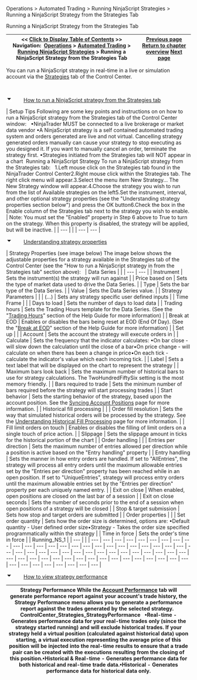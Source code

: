 ﻿


Operations \> Automated Trading \> Running NinjaScript Strategies \> Running a NinjaScript Strategy from the Strategies Tab






















Running a NinjaScript Strategy from the Strategies Tab







| \<\< [Click to Display Table of Contents](running_a_ninjascript_strateg2.md) \>\> **Navigation:**     [Operations](operations-1.md) \> [Automated Trading](automated_trading-1.md) \> [Running NinjaScript Strategies](running_ninjascript_strategies-1.md) \> Running a NinjaScript Strategy from the Strategies Tab | [Previous page](running_a_ninjascript_strategy-1.md) [Return to chapter overview](running_ninjascript_strategies-1.md) [Next page](using_strategy_templates-1.md) |
| --- | --- |














You can run a NinjaScript strategy in real\-time in a live or simulation account via the [Strategies](options_strategies-1.md) tab of the Control Center. 


 


![tog_minus](tog_minus-1.gif)        [How to run a NinjaScript strategy from the Strategies tab](javascript:HMToggle('toggle','HowToRunAninjascriptStrategyFromTheStrategiesTab','HowToRunAninjascriptStrategyFromTheStrategiesTab_ICON'))




| Setup Tips Following are some key points and instructions on on how to run a NinjaScript strategy from the Strategies tab of the Control Center window:   •NinjaTrader MUST be connected to a live brokerage or market data vendor •A NinjaScript strategy is a self contained automated trading system and orders generated are live and not virtual. Cancelling strategy generated orders manually can cause your strategy to stop executing as you designed it. If you want to manually cancel an order, terminate the strategy first. •Strategies initiated from the Strategies tab will NOT appear in a chart  Running a NinjaScript Strategy To run a NinjaScript strategy from the Strategies tab:   1\.Left mouse click on the Strategies tab found in the NinjaTrader Control Center2\.Right mouse click within the Strategies tab. The right click menu will appear.3\.Select the menu item New Strategy... The New Strategy window will appear.4\.Choose the strategy you wish to run from the list of Available strategies on the left5\.Set the instrument, interval, and other optional strategy properties (see the "Understanding strategy properties section below") and press the OK button6\.Check the box in the Enable column of the Strategies tab next to the strategy you wish to enable.    | Note: You must set the "Enabled" property in Step 6 above to True to turn on the strategy. When this property is disabled, the strategy will be applied, but will be inactive. | | --- | |
| --- | --- |



![tog_minus](tog_minus-1.gif)        [Understanding strategy properties](javascript:HMToggle('toggle','UnderstandingStrategyProperties','UnderstandingStrategyProperties_ICON'))




| Strategy Properties (see image below) The image below shows the adjustable properties for a strategy available in the Strategies tab of the Control Center (see the "How to run a NinjaScript strategy in from the Strategies tab" section above):     | Data Series |  | | --- | --- | | Instrument | Sets the instrument(s) the strategy will run against | | Price based on | Sets the type of market data used to drive the Data Series. | | Type | Sets the bar type of the Data Series. | | Value | Sets the Data Series value. | | Strategy Parameters |  | | (...) | Sets any strategy specific user defined inputs | | Time Frame |  | | Days to load | Sets the number of days to load data | | Trading hours | Sets the Trading Hours template for the Data Series. (See the "[Trading Hours](sessioniterator-1.md)" section of the Help Guide for more information) | | Break at EOD | Enables or disables the bars being reset at EOD (End Of Day). (See the "[Break at EOD](break_at_eod-1.md)" section of the Help Guide for more information) | | Set up |  | | Account | Sets the account the strategy will execute orders in | | Calculate | Sets the frequency that the indicator calculates: •On bar close \- will slow down the calculation until the close of a bar•On price change \- will calculate on when there has been a change in price•On each tick \- calculate the indicator's value which each incoming tick. | | Label | Sets a text label that will be displayed on the chart to represent the strategy | | Maximum bars look back | Sets the maximum number of historical bars to use for strategy calculations. The TwoHundredFiftySix setting is the most memory friendly. | | Bars required to trade | Sets the minimum number of bars required before the strategy will start processing trades | | Start behavior | Sets the starting behavior of the strategy, based upon the account position. See the [Syncing Account Positions](syncing_account_positions-1.md) page for more information. | | Historical fill processing |  | | Order fill resolution | Sets the way that simulated historical orders will be processed by the strategy. See the [Understanding Historical Fill Processing](understanding_historical_fill_-1.md) page for more information. | | Fill limit orders on touch | Enables or disables the filling of limit orders on a single touch of price action. | | Slippage | Sets the slippage amount in ticks for the historical portion of the chart | | Order handling |  | | Entries per direction | Sets the maximum number of entries allowed per direction while a position is active based on the "Entry handling" property | | Entry handling | Sets the manner in how entry orders are handled. If set to "AllEntries", the strategy will process all entry orders until the maximum allowable entries set by the "Entries per direction" property has been reached while in an open position. If set to "UniqueEntries", strategy will process entry orders until the maximum allowable entries set by the "Entries per direction" property per each uniquely named entry. | | Exit on close | When enabled, open positions are closed on the last bar of a session | | Exit on close seconds | Sets the number of seconds prior to the end of a session when open positions of a strategy will be closed | | Stop \& target submission | Sets how stop and target orders are submitted | | Order properties |  | | Set order quantity | Sets how the order size is determined, options are: •Default quantity \- User defined order size•Strategy \- Takes the order size specified programmatically within the strategy | | Time in force | Sets the order's time in force |      | Running_NS_1 | | --- | |
| --- | --- | --- | --- | --- | --- | --- | --- | --- | --- | --- | --- | --- | --- | --- | --- | --- | --- | --- | --- | --- | --- | --- | --- | --- | --- | --- | --- | --- | --- | --- | --- | --- | --- | --- | --- | --- | --- | --- | --- | --- | --- | --- | --- | --- | --- | --- | --- | --- | --- | --- | --- | --- | --- | --- | --- | --- | --- | --- | --- | --- | --- | --- | --- |



![tog_minus](tog_minus-1.gif)        [How to view strategy performance](javascript:HMToggle('toggle','HowToViewStrategyPerformance','HowToViewStrategyPerformance_ICON'))




| Strategy Performance While the [Account Performance](trade_performance-1.md) tab will generate performance report against your account's trade history, the Strategy Performance menu allows you to generate a performance report against the trades generated by the selected strategy.   ControlCenter_Strategies_StrategyPerformance   •Real\-time \- Generates performance data for your real\-time trades only (since the strategy started running) and will exclude historical trades. If your strategy held a virtual position (calculated against historical data) upon starting, a virtual execution representing the average price of this position will be injected into the real\-time results to ensure that a trade pair can be created with the executions resulting from the closing of this position.•Historical \& Real\-time \- Generates performance data for both historical and real\-time trade data.•Historical \- Generates performance data for historical data only. |
| --- |










